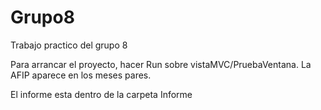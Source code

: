 # Grupo8
Trabajo practico del grupo 8

Para arrancar el proyecto, hacer Run sobre vistaMVC/PruebaVentana. La AFIP aparece en los meses pares. 

El informe esta dentro de la carpeta Informe

